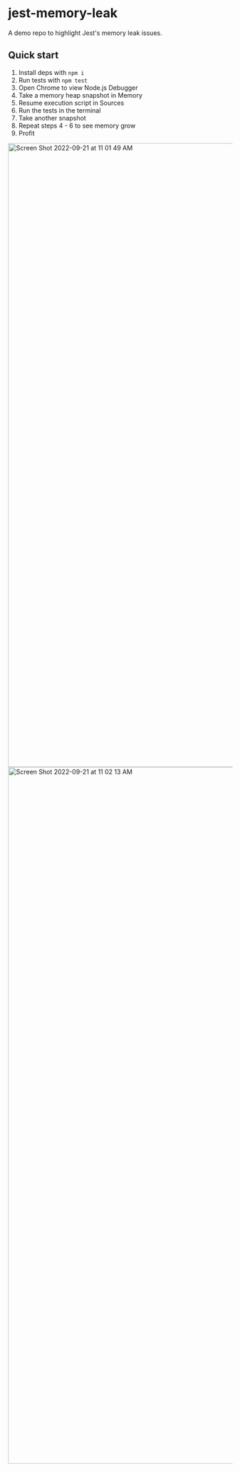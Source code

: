 # jest-memory-leak
A demo repo to highlight Jest's memory leak issues.

## Quick start

1. Install deps with `npm i`
2. Run tests with `npm test`
3. Open Chrome to view Node.js Debugger
4. Take a memory heap snapshot in Memory
5. Resume execution script in Sources
5. Run the tests in the terminal
6. Take another snapshot
7. Repeat steps 4 - 6 to see memory grow
7. Profit

<img width="1400" alt="Screen Shot 2022-09-21 at 11 01 49 AM" src="https://user-images.githubusercontent.com/3740655/191540968-336b5f45-f6bc-4213-bee6-aafb2489f91f.png">

<img width="1563" alt="Screen Shot 2022-09-21 at 11 02 13 AM" src="https://user-images.githubusercontent.com/3740655/191540992-ee1303f1-0919-4229-b931-d1c32ec07ba5.png">

